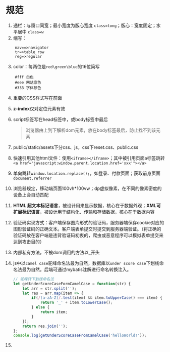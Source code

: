 

# 规范
1. 通栏：与窗口同宽；最小宽度为版心宽度 `class=tong`；版心：宽度固定；水平居中 `class=w`
2. 缩写：
```
	nav==>navigator
	tr=>table row
	reg=>regular
```
3. color：每两位是`red\green\blue`的16位简写
```
	#fff 白色
	#eee 网站底色
	#333 字体颜色
```
4. 重要的CSS样式写在前面

5. **z-index**仅对定位元素有效

6. script标签写在head标签中，或body标签中最后
	
	> 浏览器由上到下解析dom元素，放在body标签最后，防止找不到该元素

7. public/static/assets下分css、js，css下reset.css、public.css

8. 快速引用其他html文件：使用`<iframe></iframe>`；其中被引用页面a标签跳转`<a href="javascript:window.parent.location.href='xxx'"></a>`

9. 单向跳转`window.location.replace();`，如登录、付款页面；获取前身页面`document.referrer`

10. 浏览器规定，移动端页面100vh\*100vw；dp虚拟像素，在不同的像素密度的设备上会自动匹配

12. **HTML 超文本标记语言**，被设计用来显示数据，核心在于数据外观；**XML可扩展标记语言**，被设计用于结构化、传输和存储数据，核心在于数据内容

13. 验证码实现方式：客户端保存图片形式的验证码，服务器端保存cookie对应的图形验证码的正确文本。客户端表单提交时提交到服务器端验证。（将正确的验证码放在客户端是违背验证码初衷的，爬虫或恶意程序可以模拟表单提交来达到攻击目的）

13. 内部私有方法，不被dom调用的方法以_开头

14. js中以`camel case`驼峰命名法最为自然，数据库以`under score case`下划线命名法最为自然。后端可通过mybatis注解进行命名转换注入。

    ```js
    // 驼峰转下划线命名法
    let getUnderScoreCaseFormCamelCase = function(str) {
        let arr = str.split('');
        let res = arr.map(item => {
            if(/[a-zA-Z]/.test(item) && item.toUpperCase() === item) {
                return '_' + item.toLowerCase();
            } else {
                return item;
            }
        });
        return res.join('');
    };
    console.log(getUnderScoreCaseFromCamelCase('helloWorld!'));
    ```

15. 

